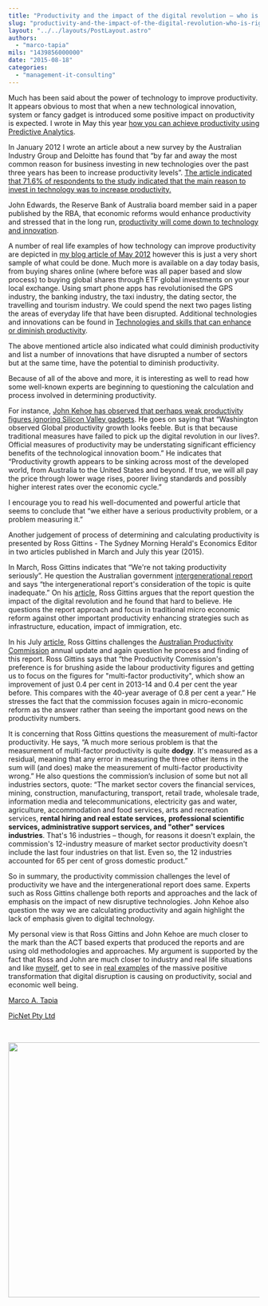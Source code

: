 ```yaml
---
title: "Productivity and the impact of the digital revolution – who is right who is wrong?"
slug: "productivity-and-the-impact-of-the-digital-revolution-who-is-right-who-is-wrong"
layout: "../../layouts/PostLayout.astro"
authors: 
  - "marco-tapia"
mils: "1439856000000"
date: "2015-08-18"
categories: 
  - "management-it-consulting"
---
```


Much has been said about the power of technology to improve productivity. It appears obvious to most that when a new technological innovation, system or fancy gadget is introduced some positive impact on productivity is expected. I wrote in May this year [how you can achieve productivity using Predictive Analytics](https://picnet.com.au/blogs/marco/post/2015/05/26/productivity-improvements-using-predictive-analytics/).

In January 2012 I wrote an article about a new survey by the Australian Industry Group and Deloitte has found that “by far and away the most common reason for business investing in new technologies over the past three years has been to increase productivity levels”. [The article indicated that 71.6% of respondents to the study indicated that the main reason to invest in technology was to increase productivity.](https://picnet.com.au/blogs/marco/post/2012/01/23/increase-productivity-the-main-reason-to-invest-in-new-technology/)

John Edwards, the Reserve Bank of Australia board member said in a paper published by the RBA, that economic reforms would enhance productivity and stressed that in the long run, [productivity will come down to technology and innovation](https://picnet.com.au/blogs/marco/post/2012/01/13/productivity-will-come-down-to-technology-and-innovation-in-the-long-term/).

A number of real life examples of how technology can improve productivity are depicted in [my blog article of May 2012](https://picnet.com.au/blogs/marco/post/2012/05/14/productivity-isnt-everything-but-in-the-long-run-its-nearly-everything/) however this is just a very short sample of what could be done. Much more is available on a day today basis, from buying shares online (where before was all paper based and slow process) to buying global shares through ETF global investments on your local exchange. Using smart phone apps has revolutionised the GPS industry, the banking industry, the taxi industry, the dating sector, the travelling and tourism industry. We could spend the next two pages listing the areas of everyday life that have been disrupted. Additional technologies and innovations can be found in [Technologies and skills that can enhance or diminish productivity](https://picnet.com.au/blogs/marco/post/2013/01/22/technologies-and-skills-that-can-enhance-or-diminish-productivity/).

The above mentioned article also indicated what could diminish productivity and list a number of innovations that have disrupted a number of sectors but at the same time, have the potential to diminish productivity.

Because of all of the above and more, it is interesting as well to read how some well-known experts are beginning to questioning the calculation and process involved in determining productivity.

For instance, [John Kehoe has observed that perhaps weak productivity figures ignoring Silicon Valley gadgets](http://www.afr.com/news/economy/are-weak-productivity-figures-ignoring-silicon-valley-gadgets-20150726-gikzdm). He goes on saying that “Washington observed Global productivity growth looks feeble. But is that because traditional measures have failed to pick up the digital revolution in our lives?. Official measures of productivity may be understating significant efficiency benefits of the technological innovation boom.” He indicates that “Productivity growth appears to be sinking across most of the developed world, from Australia to the United States and beyond. If true, we will all pay the price through lower wage rises, poorer living standards and possibly higher interest rates over the economic cycle.”

I encourage you to read his well-documented and powerful article that seems to conclude that “we either have a serious productivity problem, or a problem measuring it.”

Another judgement of process of determining and calculating productivity is presented by Ross Gittins - The Sydney Morning Herald's Economics Editor in two articles published in March and July this year (2015).

In March, Ross Gittins indicates that “We're not taking productivity seriously”. He question the Australian government [intergenerational report](http://www.treasury.gov.au/PublicationsAndMedia/Publications/2015/2015-Intergenerational-Report) and says “the intergenerational report's consideration of the topic is quite inadequate.” On his [article](http://www.smh.com.au/business/were-not-taking-productivity-seriously-20150315-144efr.html#ixzz3htApNqvT), Ross Gittins argues that the report question the impact of the digital revolution and he found that hard to believe. He questions the report approach and focus in traditional micro economic reform against other important productivity enhancing strategies such as infrastructure, education, impact of immigration, etc.

In his July [article](http://www.smh.com.au/business/comment-and-analysis/the-productivity-commissions-figures-and-the-good-news-they-didnt-want-us-to-know-20150724-gijnib.html#ixzz3htB7Bq7v), Ross Gittins challenges the [Australian Productivity Commission](http://www.pc.gov.au/research/recurring/productivity-update/pc-productivity-update-2015) annual update and again question he process and finding of this report. Ross Gittins says that “the Productivity Commission's preference is for brushing aside the labour productivity figures and getting us to focus on the figures for "multi-factor productivity", which show an improvement of just 0.4 per cent in 2013-14 and 0.4 per cent the year before. This compares with the 40-year average of 0.8 per cent a year.” He stresses the fact that the commission focuses again in micro-economic reform as the answer rather than seeing the important good news on the productivity numbers.

It is concerning that Ross Gittins questions the measurement of multi-factor productivity. He says, “A much more serious problem is that the measurement of multi-factor productivity is quite **dodgy**. It's measured as a residual, meaning that any error in measuring the three other items in the sum will (and does) make the measurement of multi-factor productivity wrong.” He also questions the commission’s inclusion of some but not all industries sectors, quote: “The market sector covers the financial services, mining, construction, manufacturing, transport, retail trade, wholesale trade, information media and telecommunications, electricity gas and water, agriculture, accommodation and food services, arts and recreation services, **rental hiring and real estate services,** **professional scientific services, administrative support services, and "other" services industries**. That's 16 industries – though, for reasons it doesn't explain, the commission's 12-industry measure of market sector productivity doesn't include the last four industries on that list. Even so, the 12 industries accounted for 65 per cent of gross domestic product.”

So in summary, the productivity commission challenges the level of productivity we have and the intergenerational report does same. Experts such as Ross Gittins challenge both reports and approaches and the lack of emphasis on the impact of new disruptive technologies. John Kehoe also question the way we are calculating productivity and again highlight the lack of emphasis given to digital technology.

My personal view is that Ross Gittins and John Kehoe are much closer to the mark than the ACT based experts that produced the reports and are using old methodologies and approaches. My argument is supported by the fact that Ross and John are much closer to industry and real life situations and like [myself,](https://picnet.com.au/marco-tapia/) get to see in [real examples](https://picnet.com.au/clients-and-industries/index.html) of the massive positive transformation that digital disruption is causing on productivity, social and economic well being.

[Marco A. Tapia](https://au.linkedin.com/in/marcotapia)

[PicNet Pty Ltd](https://picnet.com.au/)

 

[<img src="/images/Capture1.jpg" width=718 height=512  >](https://picnet.com.au/blogs/marco/files/2015/08/Capture1.jpg)
